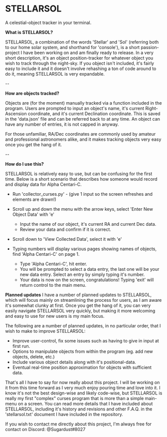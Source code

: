 # STELLARSOL
A celestial-object tracker in your terminal.


**What is STELLARSOL?**

STELLARSOL, a combination of the words 'Stellar' and 'Sol' (referring both to our home solar system, and shorthand for 'console'), is a short passion-project I have been working on and am finally ready to release. In a very short description, it's an object position-tracker for whatever object you wish to track through the night-sky. If you object isn't included, it's fairly easy to include it and it doesn't involve rehashing a ton of code around to do it, meaning STELLARSOL is very expandable.

--

**How are objects tracked?**

Objects are (for the moment) manually tracked via a function included in the program. Users are prompted to input an object's name, it's current Right-Ascension coordinate, and it's current Declination coordinate. This is saved in the 'data.json' file and can be referred back to at any time. An object can have any number of entries, it is not capped in anyway.

For those unfamiliar, RA/Dec coordinates are commonly used by amateur and professional astronomers alike, and it makes tracking objects very easy once you get the hang of it.


--


**How do I use this?**

STELLARSOL is relatively easy to use, but can be confusing for the first time. Below is a short scenario that describes how someone would record and display data for Alpha Centari-C.

* Run 'collector_curses.py' - (give 1 input so the screen refreshes and elements are drawn!)
* Scroll up and down the menu with the arrow keys, select 'Enter New Object Data' with 'e'
  * Input the name of our object, it's current RA and current Dec data.
  * Review your data and confirm if it is correct.
  
* Scroll down to 'View Collected Data', select it with 'e'
* Typing numbers will display various pages showing names of objects, find 'Alpha Centari-C' on page 1.
  * Type 'Alpha Centari-C', hit enter.
  * You will be prompted to select a data entry, the last one will be your new data entry. Select an entry by simply typing it's number.
  * Your data is now on the screen, congratulations! Typing 'exit' will return control to the main menu.



**Planned updates**
I have a number of planned updates to STELLARSOL, which will focus mainly on streamlining the process for users, as I am aware it's somewhat clunky at first. Once you get the hang of it, you can very easily navigate STELLARSOL very quickly, but making it more welcoming and easy to use for new users is my main focus.

The following are a number of planned updates, in no particular order, that I wish to make to improve STELLARSOL:

* Improve user-control, fix some issues such as having to give in input at first run.
* Options to manipulate objects from within the program (eg. add new objects, delete, etc.)
* Include various object details along with it's positional-data.
* Eventual real-time position approximation for objects with sufficient data.


That's all I have to say for now really about this project. I will be working on it from this time forward as I very much enjoy pouring time and love into it. I know it's not the best design-wise and likely code-wise, but STELLARSOL is really my first "complex" curses program that is more than a simple main-menu on a screen. You can read more details that I have included about STELLARSOL, including it's history and revisions and other F.A.Q. in the 'stellarsol.txt' document I have included in the repository.

If you wish to contact me directly about this project, I'm always free for contact on Discord: @Sugardust#8027
